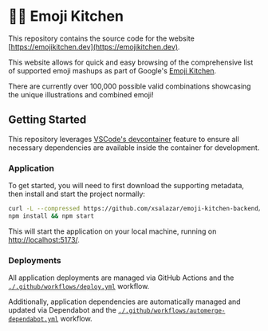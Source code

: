 # 🧑‍🍳 Emoji Kitchen

This repository contains the source code for the website [https://emojikitchen.dev](https://emojikitchen.dev).

This website allows for quick and easy browsing of the comprehensive list of supported emoji mashups as part of Google's [Emoji Kitchen](https://emojipedia.org/emoji-kitchen/).

There are currently over 100,000 possible valid combinations showcasing the unique illustrations and combined emoji!

## Getting Started

This repository leverages [VSCode's devcontainer](https://code.visualstudio.com/docs/remote/containers) feature to ensure all necessary dependencies are available inside the container for development.

### Application

To get started, you will need to first download the supporting metadata, then install and start the project normally:

```bash
curl -L --compressed https://github.com/xsalazar/emoji-kitchen-backend/raw/main/app/metadata.json -o src/Components/metadata.json
npm install && npm start
```

This will start the application on your local machine, running on [http://localhost:5173/](http://localhost:5173).

### Deployments

All application deployments are managed via GitHub Actions and the [`./.github/workflows/deploy.yml`](./.github/workflows/deploy.yml) workflow.

Additionally, application dependencies are automatically managed and updated via Dependabot and the [`./.github/workflows/automerge-dependabot.yml`](./.github/workflows/automerge-dependabot.yml) workflow.
